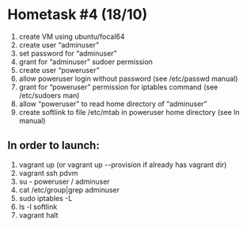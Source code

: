 # Hometask #4 (18/10)
1. create VM using ubuntu/focal64 
2. create user “adminuser”
3. set password for “adminuser”
4. grant for “adminuser” sudoer permission
5. create user “poweruser”
6. allow poweruser login without password  (see /etc/passwd manual)
7. grant for “poweruser” permission for iptables command (see /etc/sudoers man)
8. allow “poweruser” to read home directory of “adminuser”
9. create softlink to file /etc/mtab in poweruser home directory (see ln manual)

## In order to  launch:
1. vagrant up (or vagrant up --provision if already has vagrant dir)
2. vagrant ssh pdvm
3. su - poweruser / adminuser
4. cat /etc/group|grep adminuser
5. sudo iptables -L
6. ls -l softlink
7. vagrant halt